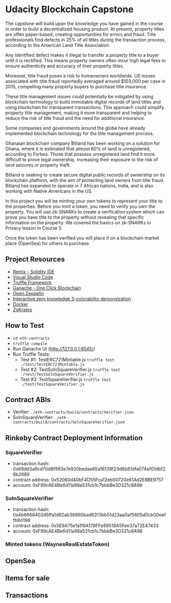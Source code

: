 # Udacity Blockchain Capstone

The capstone will build upon the knowledge you have gained in the course in order to build a decentralized housing product.
At present, property titles are often paper-based, creating opportunities for errors and fraud. Title professionals find defects in 25% of all titles during the transaction process, according to the American Land Title Association.

Any identified defect makes it illegal to transfer a property title to a buyer until it is rectified. This means property owners often incur high legal fees to ensure authenticity and accuracy of their property titles.

Moreover, title fraud poses a risk to homeowners worldwide. US losses associated with title fraud reportedly averaged around $103,000 per case in 2015, compelling many property buyers to purchase title insurance.

These title management issues could potentially be mitigated by using blockchain technology to build immutable digital records of land titles and using blockchain for transparent transactions. This approach could simplify property title management, making it more transparent and helping to reduce the risk of title fraud and the need for additional insurance.

Some companies and governments around the globe have already implemented blockchain technology for the title management process.

Ghanaian blockchain company Bitland has been working on a solution for Ghana, where it is estimated that almost 80% of land is unregistered, according to Forbes. Those that possess unregistered land find it more difficult to prove legal ownership, increasing their exposure to the risk of land seizures or property theft.

Bitland is seeking to create secure digital public records of ownership on its blockchain platform, with the aim of protecting land owners from title fraud. Bitland has expanded to operate in 7 African nations, India, and is also working with Native Americans in the US.

In this project you will be minting your own tokens to represent your title to the properties. Before you mint a token, you need to verify you own the property. You will use zk-SNARKs to create a verification system which can prove you have title to the property without revealing that specific information on the property. We covered the basics on zk-SNARKs in Privacy lesson in Course 5

Once the token has been verified you will place it on a blockchain market place (OpenSea) for others to purchase.

## Project Resources

* [Remix - Solidity IDE](https://remix.ethereum.org/)
* [Visual Studio Code](https://code.visualstudio.com/)
* [Truffle Framework](https://truffleframework.com/)
* [Ganache - One Click Blockchain](https://truffleframework.com/ganache)
* [Open Zeppelin ](https://openzeppelin.org/)
* [Interactive zero knowledge 3-colorability demonstration](http://web.mit.edu/~ezyang/Public/graph/svg.html)
* [Docker](https://docs.docker.com/install/)
* [ZoKrates](https://github.com/Zokrates/ZoKrates)

## How to Test
- `cd eth-contracts`
- `truffle compile`
- Run Ganache UI (http://127.0.0.1:8545/)
- Run Truffle Tests:
     - Test #1: TestERC721Mintable.js
     `truffle test ./test/TestERC721Mintable.js`
     - Test #2: TestSolnSquareVerifier.js
     `truffle test ./test/TestSolnSquareVerifier.js`
     - Test #3: TestSquareVerifier.js
     `truffle test ./test/TestSquareVerifier.js`

## Contract ABIs
- Verifier: `./eth-contracts/build/contracts/Verifier.json`
- SolnSquareVerifier: `./eth-contracts/build/contracts/SolnSquareVerifier.json`

## Rinkeby Contract Deployment Information

### SquareVerifier
- transaction hash:    0x69dd3a9cd70d8f993e7e920bedae65a16139f23d6b81dfa074ef01dbf28b2689
- contract address:    0x52060d40bF4D55Fca12eb00720e61Ad2E8BE9757
- account:             0xF89cAE4Be6d11a98a531cb1c7bbbBe3D321c6A96

### SolnSquareVerifier
- transaction hash:    0x4b6666402d5ffa1d92ab36960bad6313bb51d23aa0af5605d0cb00eeffb8d196
- contract address:    0x5E9A75e1a1f9A178FFe89518A5Fee37a72E47433
- account:             0xF89cAE4Be6d11a98a531cb1c7bbbBe3D321c6A96

### Minted tokens (WaynesRealEstateToken)

## OpenSea

## Items for sale

## Transactions
